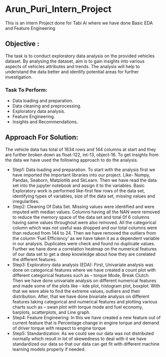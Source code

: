 # Arun_Puri_Intern_Project
This is an intern Project done for Tabi Ai where we have done Basic EDA and Feature Engineering

<h2>Objective :</h2>

The task is to conduct exploratory data analysis on the provided vehicles dataset. By analysing the dataset, aim is to gain insights into various aspects of vehicles attributes and trends. The analysis will help to understand the data better and identify potential areas for further investigation.

<h3>Task To Perform:</h3>
<ul>
<li>Data loading and preparation.</li>
<li>Data cleaning and preprocessing.</li>
<li>Exploratory data analysis.</li>
<li>Feature Engineering.</li>
<li>Insights and Recommendations.</li>
</ul>

<h2>Approach For Solution:</h2>

The vehicle data has total of 1834 rows and 144 columns at start and they are further broken down as float-122, int-13, object-16.
To get insights from the data we have used the following approach to do the analysis.

<ul>
<li>Step1: Data loading and preparation.
To start with the analysis first we have imported the important libraries into our project. Like- Numpy, Pandas, Seaborn, Matplotlib and SkLearn.
Then we have read the data set into the jupyter notebook and assign it to the variables.
Basic Exploratory work is performed like-first few rows of the data set, identifying types of variables, size of the data set, missing values and irregularities.
</li>

<li>Step2: Cleaning Of Data Set.
Missing values were identified and were imputed with median values.
Columns having all the NAN were removed to reduce the memory space of the data set and total 0f 6 columns having same values throughout were also removed.
All the categorical column which was not useful was dropped and our total columns were than reduced from 144 to 24.
Then we have removed the outliers from the column ‘Fuel Efficiency’ as we have taken it as a dependent variable in our analysis.
Duplicates were check and found no duplicate values.
Further we have done a correlation heatmap on the numerical features of our data set to get a deep knowledge about how they are corelated the different features.
</li>

<li>Step3: Exploratory data analysis (EDA):
First, Univariate analysis was done on categorical features where we have created a count plot with different categorical features such as – torque Mode, Break Clutch.
Then we have done univariate analysis on different numerical features and made some of the plots like – kde plot, histogram plot, boxplot. With that we were able to find the extreme values, outliers and their distribution.
After, that we have done bivariate analysis on different features taking categorical and numerical features and plotting various charts such as – swan plot with torque mode and fuel economy, barplots, scatterplots, and Line graph.
</li>
<li>Step4: Feature Engineering:
In this we have created a new feature out of current feature that is Percentage change in engine torque and demand of driver torque with respect to engine torque
</li>
<li>Step5: Standardization:
As we could see our data was not distributed normally which result in lot of skewedness to deal with it we have standardized our data so that our data can get fit with different machine learning models properly if needed.
</li>
</ul>
